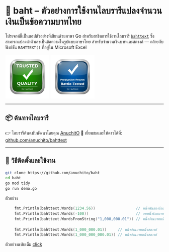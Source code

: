 # 🔢 baht – ตัวอย่างการใช้งานไลบรารีแปลงจำนวนเงินเป็นข้อความบาทไทย

โปรเจกต์นี้เป็นแอปตัวอย่างที่เขียนด้วยภาษา Go สำหรับสาธิตการใช้งานไลบรารี [`bahttext`](https://github.com/AnuchitO/bahttext) ซึ่งสามารถแปลงค่าตัวเลขเป็นข้อความในรูปแบบภาษาไทย สำหรับจำนวนเงินบาทและสตางค์ — คล้ายกับฟังก์ชัน `BAHTTEXT()` ที่อยู่ใน Microsoft Excel

 <img src=".badges/trustworthy.png" alt="Trustworthy" height="140"> <img src=".badges/production-proved.png" alt="Trustworthy" height="140">

---

## 📦 ต้นทางไลบรารี

👉 ไลบรารีต้นฉบับพัฒนาโดยคุณ [AnuchitO](https://github.com/AnuchitO)
📍 เยี่ยมชมและให้ดาวได้ที่: [github.com/anuchito/bahttext](https://github.com/anuchito/bahttext)

---

## 🚀 วิธีติดตั้งและใช้งาน

```bash
git clone https://github.com/anuchito/baht
cd baht
go mod tidy
go run demo.go
```

ตัวอย่าง
```go
	fmt.Println(bahttext.Words(1234.56))                  // หนึ่งพันสองร้อยสามสิบสี่บาทห้าสิบหกสตางค์
	fmt.Println(bahttext.Words(-100))                     // ลบหนึ่งร้อยบาทถ้วน
	fmt.Println(bahttext.WordsFromString("1,000,000.01")) // หนึ่งล้านบาทหนึ่งสตางค์

	fmt.Println(bahttext.Words(1_000_000.01))     // หนึ่งล้านบาทหนึ่งสตางค์
	fmt.Println(bahttext.Words(1_000_000_000.01)) // หนึ่งล้านบาทหนึ่งสตางค์
```

ตัวอย่างฉบับเต็ม [click](https://github.com/AnuchitO/bahttext?tab=readme-ov-file#%E0%B8%95%E0%B8%B2%E0%B8%A3%E0%B8%B2%E0%B8%87%E0%B8%95%E0%B8%B1%E0%B8%A7%E0%B8%AD%E0%B8%A2%E0%B9%88%E0%B8%B2%E0%B8%87%E0%B8%81%E0%B8%B2%E0%B8%A3%E0%B9%83%E0%B8%8A%E0%B9%89%E0%B8%87%E0%B8%B2%E0%B8%99--examples-table)
